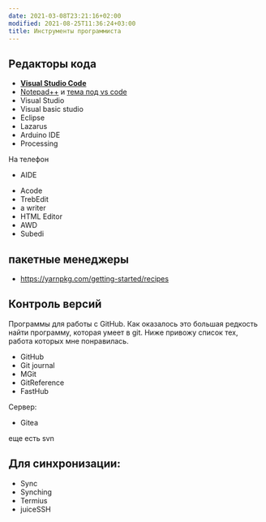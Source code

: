 ```yaml
---
date: 2021-03-08T23:21:16+02:00
modified: 2021-08-25T11:36:24+03:00
title: Инструменты программиста
---
```


## Редакторы кода
- [**Visual Studio Code**](https://code.visualstudio.com/)
- [Notepad++](https://notepad-plus-plus.org/) и [тема под vs code](https://github.com/hellon8/VS2019-Dark-Npp)
- Visual Studio
- Visual basic studio
- Eclipse
- Lazarus
- Arduino IDE
- Processing

На телефон
- AIDE
* Acode
* TrebEdit
* a writer
* HTML Editor
* AWD
* Subedi


## пакетные менеджеры
- <https://yarnpkg.com/getting-started/recipes>

## Контроль версий
Программы для работы с GitHub. 
Как оказалось это большая редкость найти программу, которая умеет в git.
Ниже привожу список тех, работа которых мне понравилась.

* GitHub
* Git journal
* MGit
* GitReference
* FastHub


Сервер:
* Gitea

еще есть svn

## Для синхронизации:
* Sync
* Synching
* Termius
* juiceSSH


